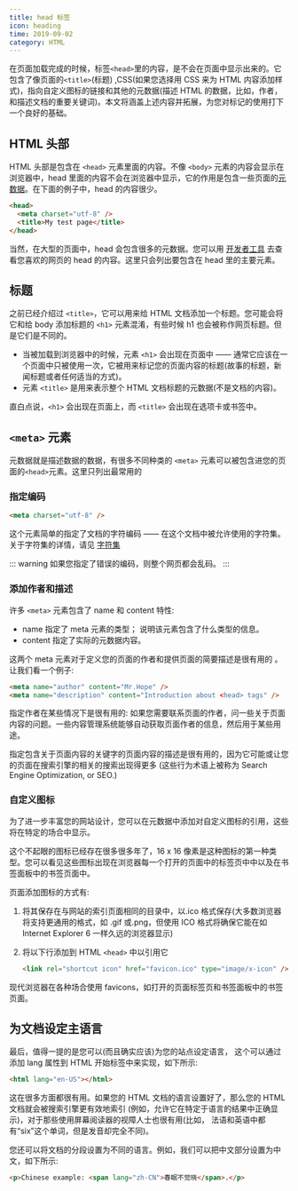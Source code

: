 ```yaml
---
title: head 标签
icon: heading
time: 2019-09-02
category: HTML
---
```


在页面加载完成的时候，标签`<head>`里的内容，是不会在页面中显示出来的。它包含了像页面的`<title>`(标题) ,CSS(如果您选择用 CSS 来为 HTML 内容添加样式)，指向自定义图标的链接和其他的元数据(描述 HTML 的数据，比如，作者，和描述文档的重要关键词)。本文将涵盖上述内容并拓展，为您对标记的使用打下一个良好的基础。

<!-- more -->

## HTML 头部

HTML 头部是包含在 `<head>` 元素里面的内容。不像 `<body>` 元素的内容会显示在浏览器中，head 里面的内容不会在浏览器中显示，它的作用是包含一些页面的[元数据](https://developer.mozilla.org/zh-CN/docs/Web/HTML/Element/meta)。在下面的例子中，head 的内容很少。

```html
<head>
  <meta charset="utf-8" />
  <title>My test page</title>
</head>
```

当然，在大型的页面中，head 会包含很多的元数据。您可以用 [开发者工具](../../../software/Chrome.md#开发者工具) 去查看您喜欢的网页的 head 的内容。这里只会列出要包含在 head 里的主要元素。

## 标题

之前已经介绍过 `<title>`，它可以用来给 HTML 文档添加一个标题。您可能会将它和给 body 添加标题的 `<h1>` 元素混淆，有些时候 h1 也会被称作网页标题。但是它们是不同的。

- 当被加载到浏览器中的时候，元素 `<h1>` 会出现在页面中 —— 通常它应该在一个页面中只被使用一次，它被用来标记您的页面内容的标题(故事的标题，新闻标题或者任何适当的方式)。
- 元素 `<title>` 是用来表示整个 HTML 文档标题的元数据(不是文档的内容)。

直白点说，`<h1>` 会出现在页面上，而 `<title>` 会出现在选项卡或书签中。

## `<meta>` 元素

元数据就是描述数据的数据，有很多不同种类的 `<meta>` 元素可以被包含进您的页面的`<head>`元素。这里只列出最常用的

### 指定编码

```html
<meta charset="utf-8" />
```

这个元素简单的指定了文档的字符编码 —— 在这个文档中被允许使用的字符集。关于字符集的详情，请见 [字符集](../../intro/encoding.md)

::: warning
如果您指定了错误的编码，则整个网页都会乱码。
:::

### 添加作者和描述

许多 `<meta>` 元素包含了 name 和 content 特性:

- name 指定了 meta 元素的类型； 说明该元素包含了什么类型的信息。
- content 指定了实际的元数据内容。

这两个 meta 元素对于定义您的页面的作者和提供页面的简要描述是很有用的 。让我们看一个例子:

```html
<meta name="author" content="Mr.Hope" />
<meta name="description" content="Introduction about <head> tags" />
```

指定作者在某些情况下是很有用的: 如果您需要联系页面的作者，问一些关于页面内容的问题。一些内容管理系统能够自动获取页面作者的信息，然后用于某些用途。

指定包含关于页面内容的关键字的页面内容的描述是很有用的，因为它可能或让您的页面在搜索引擎的相关的搜索出现得更多 (这些行为术语上被称为 Search Engine Optimization, or SEO.)

### 自定义图标

为了进一步丰富您的网站设计，您可以在元数据中添加对自定义图标的引用，这些将在特定的场合中显示。

这个不起眼的图标已经存在很多很多年了，16 x 16 像素是这种图标的第一种类型。您可以看见这些图标出现在浏览器每一个打开的页面中的标签页中中以及在书签面板中的书签页面中。

页面添加图标的方式有:

1. 将其保存在与网站的索引页面相同的目录中，以.ico 格式保存(大多数浏览器将支持更通用的格式，如 .gif 或.png，但使用 ICO 格式将确保它能在如 Internet Explorer 6 一样久远的浏览器显示)
1. 将以下行添加到 HTML `<head>` 中以引用它

   ```html
   <link rel="shortcut icon" href="favicon.ico" type="image/x-icon" />
   ```

现代浏览器在各种场合使用 favicons，如打开的页面标签页和书签面板中的书签页面。

## 为文档设定主语言

最后，值得一提的是您可以(而且确实应该)为您的站点设定语言， 这个可以通过添加 lang 属性到 HTML 开始标签中来实现，如下所示:

```html
<html lang="en-US"></html>
```

这在很多方面都很有用。如果您的 HTML 文档的语言设置好了，那么您的 HTML 文档就会被搜索引擎更有效地索引 (例如，允许它在特定于语言的结果中正确显示)，对于那些使用屏幕阅读器的视障人士也很有用(比如， 法语和英语中都有“six”这个单词，但是发音却完全不同)。

您还可以将文档的分段设置为不同的语言。例如，我们可以把中文部分设置为中文，如下所示:

```html
<p>Chinese example: <span lang="zh-CN">春眠不觉晓</span>.</p>
```
